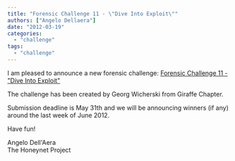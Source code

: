 ```yaml
---
title: "Forensic Challenge 11 - \"Dive Into Exploit\""
authors: ["Angelo Dellaera"]
date: "2012-03-19"
categories: 
  - "challenge"
tags: 
  - "challenge"
---
```


I am pleased to announce a new forensic challenge: [Forensic Challenge 11 - "Dive Into Exploit"](https://honeynet.org/node/829)  
  
The challenge has been created by Georg Wicherski from Giraffe Chapter.  
  
Submission deadline is May 31th and we will be announcing winners (if any) around the last week of June 2012. 
  
Have fun!  
  
Angelo Dell'Aera  
The Honeynet Project
